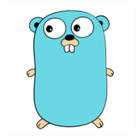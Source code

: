  <img src="https://raw.githubusercontent.com/devicons/devicon/master/icons/go/go-original.svg" alt="Golang" width="250" height="250"/>
